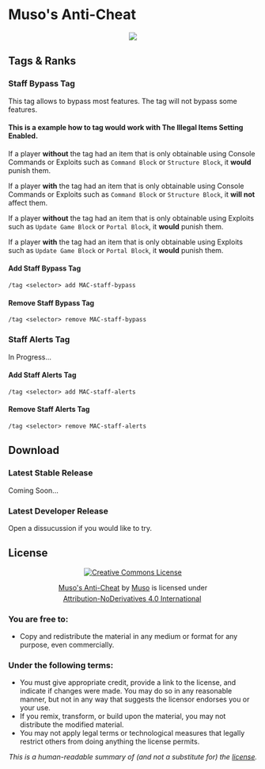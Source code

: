# Muso's Anti-Cheat

<center><a href="https://discord.gg/Ch8sqUMBJe" class="fulltext"><img src="https://badgen.net/badge/icon/discord/purple/?icon=discord&label"></a></center>

## Tags & Ranks
### Staff Bypass Tag
This tag allows to bypass most features. The tag will not bypass some features.

#### This is a example how to tag would work with The Illegal Items Setting Enabled.

If a player **without** the tag had an item that is only obtainable using Console Commands or Exploits such as `Command Block` or `Structure Block`, it **would** punish them.

If a player **with** the tag had an item that is only obtainable using Console Commands or Exploits such as `Command Block` or `Structure Block`, it **will not** affect them.

If a player **without** the tag had an item that is only obtainable using Exploits such as `Update Game Block` or `Portal Block`, it **would** punish them.

If a player **with** the tag had an item that is only obtainable using Exploits such as `Update Game Block` or `Portal Block`, it **would** punish them.
#### Add Staff Bypass Tag
    /tag <selector> add MAC-staff-bypass
#### Remove Staff Bypass Tag
    /tag <selector> remove MAC-staff-bypass

### Staff Alerts Tag
In Progress...
#### Add Staff Alerts Tag
    /tag <selector> add MAC-staff-alerts
#### Remove Staff Alerts Tag
    /tag <selector> remove MAC-staff-alerts

## Download
### Latest Stable Release
Coming Soon...
### Latest Developer Release
Open a dissucussion if you would like to try.

## License 

<p align="center"><a rel="license" href="http://creativecommons.org/licenses/by-nd/4.0/"><img alt="Creative Commons License" style="border-width:0" src="https://i.creativecommons.org/l/by-nd/4.0/88x31.png" /></p>

<p align = "center" xmlns:cc="http://creativecommons.org/ns#" xmlns:dct="http://purl.org/dc/terms/"><a property="dct:title" rel="cc:attributionURL" href="https://github.com/MUSO786/Muso-Anti-Cheat">Muso's Anti-Cheat</a> by <a rel="cc:attributionURL dct:creator" property="cc:attributionName" href="https://github.com/MUSO786">Muso</a> is licensed under <a href="http://creativecommons.org/licenses/by-nd/4.0/?ref=chooser-v1" target="_blank" rel="license noopener noreferrer" style="display:inline-block;">Attribution-NoDerivatives 4.0 International<img style="height:22px!important;margin-left:3px;vertical-align:text-bottom;"></a></p>

### You are free to:
- Copy and redistribute the material in any medium or format for any purpose, even commercially.

### Under the following terms:
- You must give appropriate credit, provide a link to the license, and indicate if changes were made. You may do so in any reasonable manner, but not in any way that suggests the licensor endorses you or your use.
- If you remix, transform, or build upon the material, you may not distribute the modified material.
- You may not apply legal terms or technological measures that legally restrict others from doing anything the license permits.

*<p align="center"><span class="summary">
This is a human-readable summary of (and not a substitute for) the <a href="https://creativecommons.org/licenses/by-nd/4.0/legalcode" class="fulltext">license</a>.
</span></p>*
